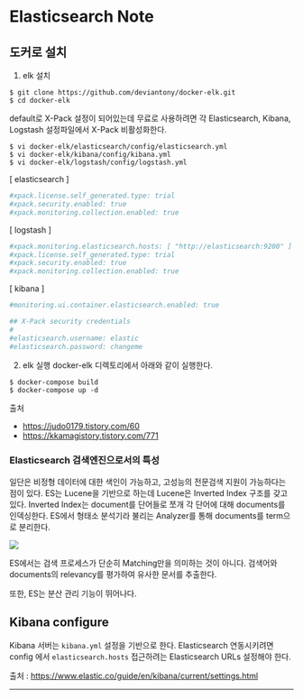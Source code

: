 # Elasticsearch Note
## 도커로 설치
1. elk 설치
```consle
$ git clone https://github.com/deviantony/docker-elk.git
$ cd docker-elk
```
default로 X-Pack 설정이 되어있는데 무료로 사용하려면 각 Elasticsearch, Kibana, Logstash 설정파일에서 X-Pack 비활성화한다. 
```console
$ vi docker-elk/elasticsearch/config/elasticsearch.yml
$ vi docker-elk/kibana/config/kibana.yml
$ vi docker-elk/logstash/config/logstash.yml
```
[ elasticsearch ]
```bash
#xpack.license.self_generated.type: trial
#xpack.security.enabled: true
#xpack.monitoring.collection.enabled: true
```
[ logstash ]
```bash
#xpack.monitoring.elasticsearch.hosts: [ "http://elasticsearch:9200" ]
#xpack.license.self_generated.type: trial
#xpack.security.enabled: true
#xpack.monitoring.collection.enabled: true
```
[ kibana ]
```bash
#monitoring.ui.container.elasticsearch.enabled: true

## X-Pack security credentials
#
#elasticsearch.username: elastic
#elasticsearch.password: changeme
```

2. elk 실행
docker-elk 디렉토리에서 아래와 같이 실행한다.
```console
$ docker-compose build 
$ docker-compose up -d
```

출처
- https://judo0179.tistory.com/60
- https://kkamagistory.tistory.com/771

### Elasticsearch 검색엔진으로서의 특성
일단은 비정형 데이터에 대한 색인이 가능하고, 고성능의 전문검색 지원이 가능하다는 점이 있다. ES는 Lucene을 기반으로 하는데 Lucene은 Inverted Index 구조를 갖고 있다. Inverted Index는 document를 단어들로 쪼개 각 단어에 대해 documents를 인덱싱한다. ES에서 형태소 분석기라 불리는 Analyzer를 통해 documents를 term으로 분리한다.

![](https://blog.lael.be/wp-content/uploads/2016/01/3107787182.png)

ES에서는 검색 프로세스가 단순히 Matching만을 의미하는 것이 아니다. 검색어와 documents의 relevancy를 평가하여 유사한 문서를 추출한다. 

또한, ES는 분산 관리 기능이 뛰어나다. 

## Kibana configure
Kibana 서버는 `kibana.yml` 설정을 기반으로 한다. 
Elasticsearch 연동시키려면 config 에서 `elasticsearch.hosts` 접근하려는 Elasticsearch URLs 설정해야 한다.

출처 : https://www.elastic.co/guide/en/kibana/current/settings.html

--- 

